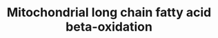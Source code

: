 ---
annotations:
- type: Pathway Ontology
  value: fatty acid beta degradation pathway
authors:
- N.Reyes
- MaintBot
- Khanspers
- Ddigles
- Mkutmon
- Eweitz
description: ''
last-edited: 2021-05-23
organisms:
- Mus musculus
redirect_from:
- /index.php/Pathway:WP401
- /instance/WP401
schema-jsonld:
- '@context': https://schema.org/
  '@id': https://wikipathways.github.io/pathways/WP401.html
  '@type': Dataset
  creator:
    '@type': Organization
    name: WikiPathways
  description: ''
  keywords:
  - Acetyl-CoA
  - Acsl4
  - Hadha
  - Long chain acyl-carnitine
  - Acadm
  - 2,4 Dienoyl-CoA
  - Cpt2
  - cis-D3-Enoyl-CoA
  - Slc25a20
  - ACSL2
  - Acadl
  - 3-L-Hydroxyacyl-CoA
  - Acyl-CoA (n-2)
  - trans-D2-Enoyl-CoA
  - Acsl1
  - Dci
  - Ehhadh
  - Pecr
  - Long Chain Fatty Acid
  - 3-Ketoacyl-CoA
  - Long chain Acyl-CoA
  - Cpt1a
  - Acads
  - Scp2
  - Hadh
  - Acsl3
  - Acadvl
  license: CC0
  name: Mitochondrial long chain fatty acid beta-oxidation
seo: CreativeWork
title: Mitochondrial long chain fatty acid beta-oxidation
wpid: WP401
---